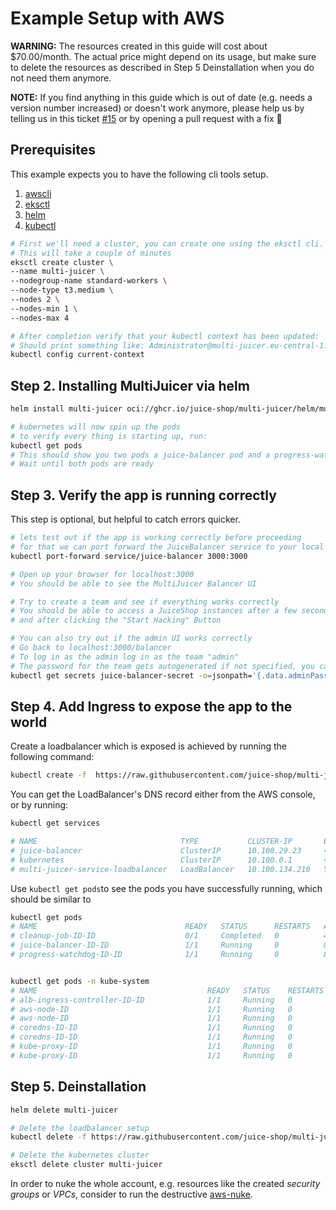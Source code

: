 # Example Setup with AWS

**WARNING:** The resources created in this guide will cost about \$70.00/month. The actual price might depend on its usage, but make sure to delete the resources as described in Step 5 Deinstallation when you do not need them anymore.

**NOTE:** If you find anything in this guide which is out of date (e.g. needs a version number increased) or doesn't work anymore, please help us by telling us in this ticket [#15](https://github.com/juice-shop/multi-juicer/issues/15) or by opening a pull request with a fix 🙌

## Prerequisites

This example expects you to have the following cli tools setup.

1. [awscli](https://aws.amazon.com/cli/)
2. [eksctl](https://eksctl.io/installation/)
3. [helm](https://helm.sh)
4. [kubectl](https://kubernetes.io/docs/tasks/tools/install-kubectl/#install-kubectl-on-macos)

```sh
# First we'll need a cluster, you can create one using the eksctl cli.
# This will take a couple of minutes
eksctl create cluster \
--name multi-juicer \
--nodegroup-name standard-workers \
--node-type t3.medium \
--nodes 2 \
--nodes-min 1 \
--nodes-max 4

# After completion verify that your kubectl context has been updated:
# Should print something like: Administrator@multi-juicer.eu-central-1.eksctl.io
kubectl config current-context
```

## Step 2. Installing MultiJuicer via helm

```sh
helm install multi-juicer oci://ghcr.io/juice-shop/multi-juicer/helm/multi-juicer

# kubernetes will now spin up the pods
# to verify every thing is starting up, run:
kubectl get pods
# This should show you two pods a juice-balancer pod and a progress-watchdog pod
# Wait until both pods are ready
```

## Step 3. Verify the app is running correctly

This step is optional, but helpful to catch errors quicker.

```sh
# lets test out if the app is working correctly before proceeding
# for that we can port forward the JuiceBalancer service to your local machine
kubectl port-forward service/juice-balancer 3000:3000

# Open up your browser for localhost:3000
# You should be able to see the MultiJuicer Balancer UI

# Try to create a team and see if everything works correctly
# You should be able to access a JuiceShop instances after a few seconds after creating a team,
# and after clicking the "Start Hacking" Button

# You can also try out if the admin UI works correctly
# Go back to localhost:3000/balancer
# To log in as the admin log in as the team "admin"
# The password for the team gets autogenerated if not specified, you can extract it from the kubernetes secret:
kubectl get secrets juice-balancer-secret -o=jsonpath='{.data.adminPassword}' | base64 --decode
```

## Step 4. Add Ingress to expose the app to the world

Create a loadbalancer which is exposed is achieved by running the following command:

```sh
kubectl create -f  https://raw.githubusercontent.com/juice-shop/multi-juicer/main/guides/aws/loadbalancer.yaml
```

You can get the LoadBalancer's DNS record either from the AWS console, or by running:

```sh
kubectl get services

# NAME                                TYPE           CLUSTER-IP       EXTERNAL-IP                                                               PORT(S)        AGE
# juice-balancer                      ClusterIP      10.100.29.23     <none>                                                                    3000/TCP       3m14s
# kubernetes                          ClusterIP      10.100.0.1       <none>                                                                    443/TCP        11h
# multi-juicer-service-loadbalancer   LoadBalancer   10.100.134.210   YOUR_DNS_RECORD_WILL_BE_HERE.eu-north-1.elb.amazonaws.com                 80:32111/TCP   3m13s
```

Use `kubectl get pods`to see the pods you have successfully running, which should be similar to

```sh
kubectl get pods
# NAME                                 READY   STATUS      RESTARTS   AGE
# cleanup-job-ID-ID                    0/1     Completed   0          48m
# juice-balancer-ID-ID                 1/1     Running     0          80m
# progress-watchdog-ID-ID              1/1     Running     0          80m


kubectl get pods -n kube-system
# NAME                                      READY   STATUS    RESTARTS   AGE
# alb-ingress-controller-ID-ID              1/1     Running   0          30s
# aws-node-ID                               1/1     Running   0          59m
# aws-node-ID                               1/1     Running   0          59m
# coredns-ID-ID                             1/1     Running   0          65m
# coredns-ID-ID                             1/1     Running   0          65m
# kube-proxy-ID                             1/1     Running   0          59m
# kube-proxy-ID                             1/1     Running   0          59m
```

## Step 5. Deinstallation

```sh
helm delete multi-juicer

# Delete the loadbalancer setup
kubectl delete -f https://raw.githubusercontent.com/juice-shop/multi-juicer/main/guides/aws/loadbalancer.yaml

# Delete the kubernetes cluster
eksctl delete cluster multi-juicer
```

In order to nuke the whole account, e.g. resources like the created _security groups_ or _VPCs_, consider to run the destructive [aws-nuke](https://github.com/rebuy-de/aws-nuke).
